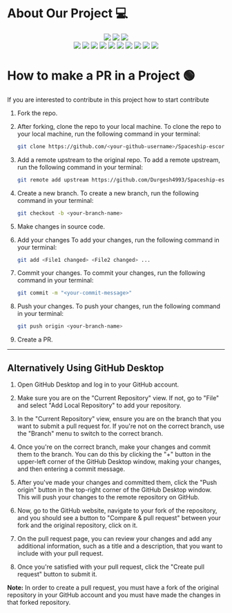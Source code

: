 # About Our Project 💻
<div align="center">
<img src="https://forthebadge.com/images/badges/built-with-love.svg" />
<img src="https://forthebadge.com/images/badges/uses-brains.svg" />
<img src="https://forthebadge.com/images/badges/powered-by-responsibility.svg" />
  <br>
<img src="https://img.shields.io/github/repo-size/GameSphere-MultiPlayer/Spaceship-escort?style=for-the-badge" />
   <img src="https://img.shields.io/github/issues-pr/GameSphere-MultiPlayer/Spaceship-escort?style=for-the-badge" />

  <img src="https://img.shields.io/github/issues/GameSphere-MultiPlayer/Spaceship-escort?style=for-the-badge" />
  <img src="https://img.shields.io/github/issues-closed-raw/GameSphere-MultiPlayer/Spaceship-escort?style=for-the-badge" />
   <img src="https://img.shields.io/github/issues-pr-closed-raw/GameSphere-MultiPlayer/Spaceship-escort?style=for-the-badge" />
  <img src="https://img.shields.io/github/license/GameSphere-MultiPlayer/Spaceship-escort?style=for-the-badge" />
  <img src="https://img.shields.io/github/forks/GameSphere-MultiPlayer/Spaceship-escort?style=for-the-badge" />
  <img src="https://img.shields.io/github/stars/GameSphere-MultiPlayer/Spaceship-escort?style=for-the-badge" />
  <img src="https://img.shields.io/github/contributors/GameSphere-MultiPlayer/Spaceship-escort?style=for-the-badge" />
  <img src="https://img.shields.io/github/last-commit/GameSphere-MultiPlayer/Spaceship-escort?style=for-the-badge" />
  </div>

  # How to make a PR in a Project 🟢

If you are interested to contribute in this project how to start contribute
<!-- in detail -->

1. Fork the repo.

2. After forking, clone the repo to your local machine.
To clone the repo to your local machine, run the following command in your terminal:
    
    ```bash
    git clone https://github.com/<your-github-username>/Spaceship-escort
    ```

3. Add a remote upstream to the original repo.
To add a remote upstream, run the following command in your terminal:
    
    ```bash
    git remote add upstream https://github.com/Durgesh4993/Spaceship-escort/
    ```

4. Create a new branch.
To create a new branch, run the following command in your terminal:
    
    ```bash
    git checkout -b <your-branch-name>
    ```

5. Make changes in source code.

6. Add your changes
To add your changes, run the following command in your terminal:
    
    ```bash
    git add <File1 changed> <File2 changed> ...
    ```
7. Commit your changes.
To commit your changes, run the following command in your terminal:
    
    ```bash
    git commit -m "<your-commit-message>"
    ```

8. Push your changes.
To push your changes, run the following command in your terminal:
    
    ```bash
    git push origin <your-branch-name>
    ```

9. Create a PR.

__________________________________________________________________________________________________________________________________________________________________

## Alternatively Using GitHub Desktop

1. Open GitHub Desktop and log in to your GitHub account.

2. Make sure you are on the "Current Repository" view. If not, go to "File" and select "Add Local Repository" to add your repository.

3. In the "Current Repository" view, ensure you are on the branch that you want to submit a pull request for. If you're not on the correct branch, use the "Branch" menu to switch to the correct branch.

4. Once you're on the correct branch, make your changes and commit them to the branch. You can do this by clicking the "+" button in the upper-left corner of the GitHub Desktop window, making your changes, and then entering a commit message.

5. After you've made your changes and committed them, click the "Push origin" button in the top-right corner of the GitHub Desktop window. This will push your changes to the remote repository on GitHub.

6. Now, go to the GitHub website, navigate to your fork of the repository, and you should see a button to "Compare & pull request" between your fork and the original repository, click on it.

7. On the pull request page, you can review your changes and add any additional information, such as a title and a description, that you want to include with your pull request.

8. Once you're satisfied with your pull request, click the "Create pull request" button to submit it.

**Note:** In order to create a pull request, you must have a fork of the original repository in your GitHub account and you must have made the changes in that forked repository.
